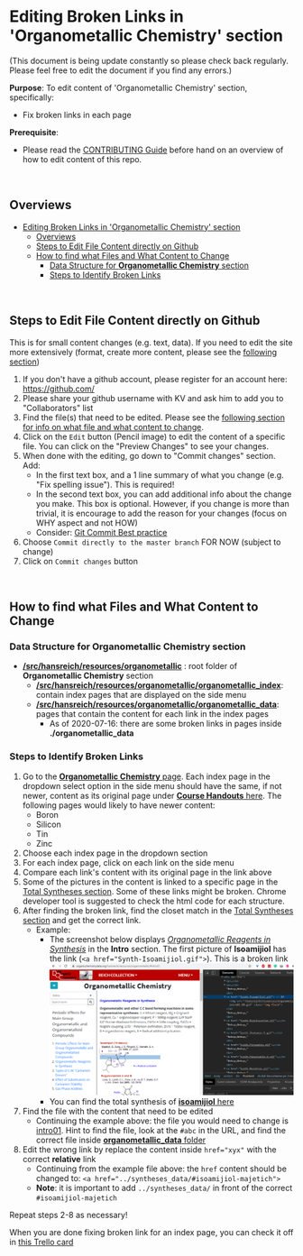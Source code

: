 # Editing Broken Links in 'Organometallic Chemistry' section

(This document is being update constantly so please check back regularly. Please feel free to edit the document if you find any errors.)

**Purpose**:
To edit content of 'Organometallic Chemistry' section, specifically:

- Fix broken links in each page

**Prerequisite**:

- Please read the [CONTRIBUTING Guide](CONTRIBUTING.md) before hand on an overview of how to edit content of this repo.

<br>

## Overviews

- [Editing Broken Links in 'Organometallic Chemistry' section](#editing-broken-links-in-organometallic-chemistry-section)
  - [Overviews](#overviews)
  - [Steps to Edit File Content directly on Github](#steps-to-edit-file-content-directly-on-github)
  - [How to find what Files and What Content to Change](#how-to-find-what-files-and-what-content-to-change)
    - [Data Structure for **Organometallic Chemistry** section](#data-structure-for-organometallic-chemistry-section)
    - [Steps to Identify Broken Links](#steps-to-identify-broken-links)


<br>

## Steps to Edit File Content directly on Github

This is for small content changes (e.g. text, data). If you need to edit the site more extensively (format, create more content, please see the [following section](../CONTRIBUTING.md/#steps-to-edit-from-your-own-machine))

1. If you don't have a github account, please register for an account here: https://github.com/
2. Please share your github username with KV and ask him to add you to "Collaborators" list
3. Find the file(s) that need to be edited. Please see the [following section for info on what file and what content to change](#what-files-and-what-content-to-change).
4. Click on the `Edit` button (Pencil image) to edit the content of a specific file. You can click on the "Preview Changes" to see your changes.
5. When done with the editing, go down to "Commit changes" section. Add:
   - In the first text box, and a 1 line summary of what you change (e.g. "Fix spelling issue"). This is required!
   - In the second text box, you can add additional info about the change you make. This box is optional. However, if you change is more than trivial, it is encourage to add the reason for your changes (focus on WHY aspect and not  HOW)
   - Consider: [Git Commit Best practice](https://github.com/trein/dev-best-practices/wiki/Git-Commit-Best-Practices)
6. Choose `Commit directly to the master branch` FOR NOW (subject to change)
7. Click on `Commit changes` button

<br>

## How to find what Files and What Content to Change

### Data Structure for **Organometallic Chemistry** section

- [**/src/hansreich/resources/organometallic**](../src/hansreich/resources/organometallic) : root folder of **Organometallic Chemistry** section
  - [**/src/hansreich/resources/organometallic/organometallic_index**](../src/hansreich/resources/organometallic/organometallic_index): contain index pages that are displayed on the side menu
  - [**/src/hansreich/resources/organometallic/organometallic_data**](../src/hansreich/resources/organometallic/organometallic_data): pages that contain the content for each link in the index pages
    - As of 2020-07-16: there are some broken links in pages inside **./organometallic_data**

### Steps to Identify Broken Links

1. Go to the [**Organometallic Chemistry** page](https://organicchemistrydata.org/hansreich/resources/organometallic/). Each index page in the dropdown select option in the side menu should have the same, if not newer, content as its original page under [**Course Handouts** here](https://organicchemistrydata.org/hansreich/resources/organometallic/). The following pages would likely to have newer content:
   - Boron
   - Silicon
   - Tin
   - Zinc
2. Choose each index page in the dropdown section
3. For each index page, click on each link on the side menu
4. Compare each link's content with its original page in the link above
5. Some of the pictures in the content is linked to a specific page in the [Total Syntheses section](https://organicchemistrydata.org/hansreich/resources/syntheses/). Some of these links might be broken. Chrome developer tool is suggested to check the html code for each structure.
6. After finding the broken link, find the closet match in the [Total Syntheses section](https://organicchemistrydata.org/hansreich/resources/syntheses/) and get the correct link.
   - Example:
     - The screenshot below displays [*Organometallic Reagents in Synthesis*](https://organicchemistrydata.org/hansreich/resources/syntheses/#isoamijiol-majetich) in the **Intro** section. The first picture of **Isoamijiol** has the link (`<a href="Synth-Isoamijiol.gif">`). This is a broken link
     ![Broken links example 1](example1.png)
     - You can find the total synthesis of [**isoamijiol** here](https://organicchemistrydata.org/hansreich/resources/syntheses/#isoamijiol-majetich)
7. Find the file with the content that need to be edited
   - Continuing the example above: the file you would need to change is [intro01](src/hansreich/resources/organometallic/organometallic_data/intro01.html). Hint to find the file, look at the `#abc` in the URL, and find the correct file inside [**organometallic_data** folder](../src/hansreich/resources/organometallic/organometallic_data)
8. Edit the wrong link by replace the content inside `href="xyx"` with the correct **relative** link
   - Continuing from the example file above: the `href` content should be changed to:
     `<a href="../syntheses_data/#isoamijiol-majetich">`
   - **Note**: it is important to add `../syntheses_data/` in front of the correct `#isoamijiol-majetich`

Repeat steps 2-8 as necessary!

When you are done fixing broken link for an index page, you can check it off in [this Trello card](https://trello.com/c/WLM16xkS)